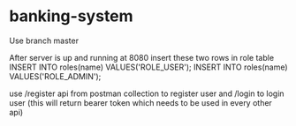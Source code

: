 # banking-system
Use branch master

After server is up and running at 8080
insert these two rows in role table
INSERT INTO roles(name) VALUES('ROLE_USER');
INSERT INTO roles(name) VALUES('ROLE_ADMIN');

use /register api from postman collection to register user 
and /login to login user (this will return bearer token which needs to be used in every other api)

